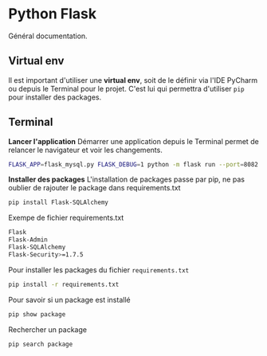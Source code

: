<!-- TITLE: Flask -->
<!-- SUBTITLE: A quick summary of Flask -->

# Python Flask
Général documentation.

## Virtual env
Il est important d'utiliser une **virtual env**, soit de le définir via l'IDE PyCharm ou depuis le Terminal pour le projet. C'est lui qui permettra d'utiliser `pip` pour installer des packages.

## Terminal
**Lancer l'application**
Démarrer une application depuis le Terminal permet de relancer le navigateur et voir les changements.

```sh
FLASK_APP=flask_mysql.py FLASK_DEBUG=1 python -m flask run --port=8082
```

**Installer des packages**
L'installation de packages passe par pip, ne pas oublier de rajouter le package dans requirements.txt

```sh
pip install Flask-SQLAlchemy
```


Exempe de fichier requirements.txt

```sh
Flask
Flask-Admin
Flask-SQLAlchemy
Flask-Security>=1.7.5
```

Pour installer les packages du fichier `requirements.txt`


```sh
pip install -r requirements.txt 
```

Pour savoir si un package est installé


```sh
pip show package
```


Rechercher un package


```sh
pip search package
```

